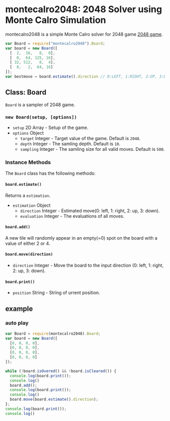 # montecalro2048: 2048 Solver using Monte Calro Simulation

montecalro2048 is a simple Monte Calro solver for
2048 game [2048 game](https://github.com/gabrielecirulli/2048).

```javascript
var Board = require("montecalro2048").Board;
var board = new Board([
  [  2,  16,   8,  0],
  [  0,  64, 125, 16],
  [ 32, 512,   8,  4],
  [  8,   2,  64, 16]
]);
var bestmove = board.estimate().direction // 0:LEFT, 1:RIGHT, 2:UP, 3:DOWN
```

## Class: Board

`Board` is a sampler of 2048 game.

### `new Board(setup, [options])`

* `setup` 2D Array - Setup of the game.
* `options` Object
  * `target` Integer - Target value of the game. Default is `2048`.
  * `depth` Integer - The samling depth. Default is `10`.
  * `sampling` Integer - The samling size for all valid moves. Default is `500`.

### Instance Methods

The `Board` class has the following methods:

#### `board.estimate()`

Returns a `estimation`.

* `estimation` Object
  * `direction` Integer - Estimated move(0: left, 1: right, 2: up, 3: down).
  * `evaluation` Integer - The evaluations of all moves.

#### `board.add()`

A new tile will randomly appear in an empty(=0) spot on the board with a value of either 2 or 4.

#### `board.move(direction)`

* `direction` Integer - Move the board to the input direction (0: left, 1: right, 2: up, 3: down).

#### `board.print()`

* `position` String - String of urrent position.

## example

### auto play

```javascript
var Board = require(montecalro2048).Board;
var board = new Board([
  [0, 0, 0, 0],
  [0, 0, 0, 0],
  [0, 0, 0, 0],
  [0, 0, 0, 0]
]);

while (!board.isOvered() && !board.isCleared()) {
  console.log(board.print());
  console.log()
  board.add();
  console.log(board.print());
  console.log()
  board.move(board.estimate().direction);
};
console.log(board.print());
console.log()
```
